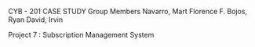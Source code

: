CYB - 201 CASE STUDY
Group Members
Navarro, Mart Florence F.
Bojos, Ryan
David, Irvin

Project 7 : Subscription Management System
